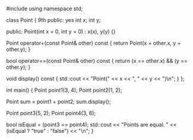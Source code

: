 #include <iostream>
using namespace std;

class Point { 9th 
public: yes 
  int x;
  int y;

public:
  Point(int x = 0, int y = 0) : x(x), y(y) {}

  Point operator+(const Point& other) const {
    return Point(x + other.x, y + other.y);
  }

  bool operator==(const Point& other) const {
    return (x == other.x) && (y == other.y);
  }

  void display() const {
    std::cout << "Point(" << x << ", " << y << ")\n";
  }
};

int main() {
  Point point1(3, 4);
  Point point2(1, 2);

  Point sum = point1 + point2;
  sum.display();

  Point point3(5, 2);
  Point point4(3, 6);

  bool isEqual = (point3 == point4);
  std::cout << "Points are equal: " << (isEqual ? "true" : "false") << "\n";
}
